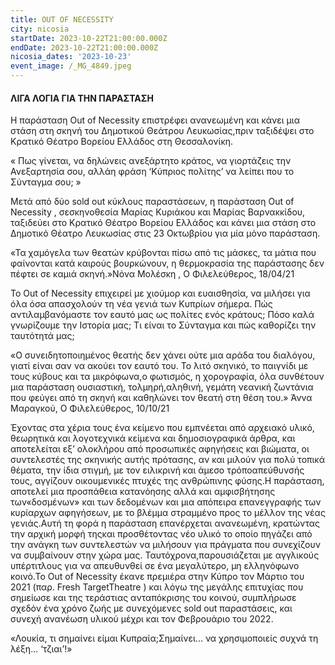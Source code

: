 ```yaml
---
title: OUT OF NECESSITY
city: nicosia
startDate: 2023-10-22T21:00:00.000Z
endDate: 2023-10-22T21:00:00.000Z
nicosia_dates: '2023-10-23'
event_image: /_MG_4849.jpeg
---
```


#### ΛΙΓΑ ΛΟΓΙΑ ΓΙΑ ΤΗΝ ΠΑΡΑΣΤΑΣΗ

Η παράσταση	Out of Necessity	επιστρέφει ανανεωμένη και κάνει μια στάση στη σκηνή του Δημοτικού Θεάτρου Λευκωσίας,πριν ταξιδέψει στο Κρατικό Θέατρο Βορείου Ελλάδος στη Θεσσαλονίκη.

« Πως γίνεται, να δηλώνεις ανεξάρτητο κράτος, να γιορτάζεις την Ανεξαρτησία σου, αλλάη φράση ‘Κύπριος πολίτης’ να λείπει που το Σύνταγμα σου;	»

Μετά από δύο	sold out κύκλους παραστάσεων, η παράσταση	Out of Necessity , σεσκηνοθεσία Μαρίας Κυριάκου και Μαρίας Βαρνακκίδου, ταξιδεύει στο Κρατικό Θέατρο Βορείου Ελλάδος και κάνει μια στάση στο Δημοτικό Θέατρο Λευκωσίας στις 23 Οκτωβρίου για μία μόνο παράσταση.

«Τα χαμόγελα των θεατών κρύβονται πίσω από τις μάσκες, τα μάτια που φαίνονται κατά καιρούς βουρκώνουν, η θερμοκρασία της παράστασης δεν πέφτει σε καμιά σκηνή.»Νόνα Μολέσκη	, Ο Φιλελεύθερος,	18/04/21 

Το Out of Necessity	επιχειρεί με χιούμορ και ευαισθησία, να μιλήσει για όλα όσα απασχολούν τη νέα γενιά των Κυπρίων σήμερα. Πώς αντιλαμβανόμαστε τον εαυτό μας ως πολίτες ενός κράτους; Πόσο καλά γνωρίζουμε την Ιστορία μας; Τι είναι το Σύνταγμα και πώς καθορίζει την ταυτότητά μας;

«Ο συνειδητοποιημένος θεατής δεν χάνει ούτε μια αράδα του διαλόγου, γιατί είναι σαν να ακούει τον εαυτό του. Το λιτό σκηνικό, το παιγνίδι με τους κύβους και τα μικρόφωνα,ο φωτισμός, η χορογραφία, όλα συνθέτουν μια παράσταση ουσιαστική, τολμηρή,αληθινή, γεμάτη νεανική ζωντάνια που φεύγει από τη σκηνή και καθηλώνει τον θεατή στη θέση του.»	Άννα Μαραγκού,	Ο Φιλελεύθερος,	10/10/21 

Έχοντας στα χέρια τους ένα κείμενο που εμπνέεται από αρχειακό υλικό, θεωρητικά και λογοτεχνικά κείμενα και δημοσιογραφικά άρθρα, και αποτελείται εξ’ ολοκλήρου από προσωπικές αφηγήσεις και βιώματα, οι συντελεστές της σκηνικής αυτής πρότασης, αν και μιλούν για πολύ τοπικά θέματα, την ίδια στιγμή, με τον ειλικρινή και άμεσο τρόποαπεύθυνσής τους, αγγίζουν οικουμενικές πτυχές της ανθρώπινης φύσης.Η παράσταση, αποτελεί μια προσπάθεια κατανόησης αλλά και αμφισβήτησης των«δοσμένων» και των δεδομένων και μια απόπειρα επανεγγραφής των κυρίαρχων αφηγήσεων, με το βλέμμα στραμμένο προς το μέλλον της νέας γενιάς.Αυτή τη φορά η παράσταση επανέρχεται ανανεωμένη, κρατώντας την αρχική μορφή τηςκαι προσθέτοντας νέο υλικό το οποίο πηγάζει από την ανάγκη των συντελεστών να μιλήσουν για πράγματα που συνεχίζουν να συμβαίνουν στην χώρα μας. Ταυτόχρονα,​παρουσιάζεται με αγγλικούς υπέρτιτλους για να απευθυνθεί σε ένα μεγαλύτερο, μη ελληνόφωνο κοινό.Το Out of Necessity	έκανε πρεμιέρα στην Κύπρο τον Μάρτιο του 2021 (παρ.	Fresh TargetTheatre ) και λόγω της μεγάλης επιτυχίας που σημείωσε και της τεράστιας ανταπόκρισης του κοινού, συμπλήρωσε σχεδόν ένα χρόνο ζωής με συνεχόμενες	sold out παραστάσεις, και συνεχή ανανέωση υλικού μέχρι και τον Φεβρουάριο του 2022.

«Λουκία, τι σημαίνει είμαι Κυπραία;Σημαίνει... να χρησιμοποιείς συχνά τη λέξη... ‘τζιαι’!»
